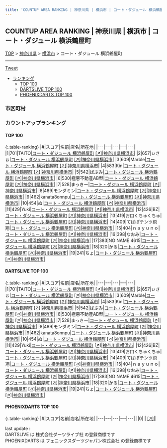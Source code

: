 ```yaml
---
title: 'COUNTUP AREA RANKING | 神奈川県 | 横浜市 | コート・ダジュール 横浜鶴屋町'
---
```

## COUNTUP AREA RANKING | 神奈川県 | 横浜市 | コート・ダジュール 横浜鶴屋町

[TOP](/darts/rank/) > [神奈川県](/darts/rank/神奈川県/) > [横浜市](/darts/rank/神奈川県/横浜市/) > コート・ダジュール 横浜鶴屋町

___

<a href="https://twitter.com/share?ref_src=twsrc%5Etfw" data-text="COUNTUP AREA RANKING | 神奈川県横浜市コート・ダジュール 横浜鶴屋町" class="twitter-share-button" data-hashtags="DARTSLIVE,PHOENIXDARTS,darts,ダーツ" data-show-count="false">Tweet</a>

* [ランキング](#カウントアップランキング)
    * [TOP 100](#top-100)
    * [DARTSLIVE TOP 100](#dartslive-top-100)
    * [PHOENIXDARTS TOP 100](#phoenixdarts-top-100)

### 市区町村

<ul>

</ul>

### カウントアップランキング

#### TOP 100



{:.table-ranking}
|#|スコア|名前|店名|所在地|
|---|---|---|---|---|
|1|701|<span class="rank-name-dl">TAITO</span>|<a href="/darts/rank/shops/1d8df149420ae21b5f9f3321c1147265.html">コート・ダジュール 横浜鶴屋町</a> <a href="https://search.dartslive.com/jp/shop/1d8df149420ae21b5f9f3321c1147265">[↗]</a>|<a href="/darts/rank/神奈川県/横浜市">神奈川県横浜市</a>|
|2|657|<span class="rank-name-dl">ぃさぉ</span>|<a href="/darts/rank/shops/1d8df149420ae21b5f9f3321c1147265.html">コート・ダジュール 横浜鶴屋町</a> <a href="https://search.dartslive.com/jp/shop/1d8df149420ae21b5f9f3321c1147265">[↗]</a>|<a href="/darts/rank/神奈川県/横浜市">神奈川県横浜市</a>|
|3|609|<span class="rank-name-dl">Marble</span>|<a href="/darts/rank/shops/1d8df149420ae21b5f9f3321c1147265.html">コート・ダジュール 横浜鶴屋町</a> <a href="https://search.dartslive.com/jp/shop/1d8df149420ae21b5f9f3321c1147265">[↗]</a>|<a href="/darts/rank/神奈川県/横浜市">神奈川県横浜市</a>|
|4|583|<span class="rank-name-dl">Kin</span>|<a href="/darts/rank/shops/1d8df149420ae21b5f9f3321c1147265.html">コート・ダジュール 横浜鶴屋町</a> <a href="https://search.dartslive.com/jp/shop/1d8df149420ae21b5f9f3321c1147265">[↗]</a>|<a href="/darts/rank/神奈川県/横浜市">神奈川県横浜市</a>|
|5|542|<span class="rank-name-dl">ばぶみ</span>|<a href="/darts/rank/shops/1d8df149420ae21b5f9f3321c1147265.html">コート・ダジュール 横浜鶴屋町</a> <a href="https://search.dartslive.com/jp/shop/1d8df149420ae21b5f9f3321c1147265">[↗]</a>|<a href="/darts/rank/神奈川県/横浜市">神奈川県横浜市</a>|
|6|530|<span class="rank-name-dl">極悪不動産AB型</span>|<a href="/darts/rank/shops/1d8df149420ae21b5f9f3321c1147265.html">コート・ダジュール 横浜鶴屋町</a> <a href="https://search.dartslive.com/jp/shop/1d8df149420ae21b5f9f3321c1147265">[↗]</a>|<a href="/darts/rank/神奈川県/横浜市">神奈川県横浜市</a>|
|7|528|<span class="rank-name-dl">まっきー</span>|<a href="/darts/rank/shops/1d8df149420ae21b5f9f3321c1147265.html">コート・ダジュール 横浜鶴屋町</a> <a href="https://search.dartslive.com/jp/shop/1d8df149420ae21b5f9f3321c1147265">[↗]</a>|<a href="/darts/rank/神奈川県/横浜市">神奈川県横浜市</a>|
|8|489|<span class="rank-name-dl">モンダミン</span>|<a href="/darts/rank/shops/1d8df149420ae21b5f9f3321c1147265.html">コート・ダジュール 横浜鶴屋町</a> <a href="https://search.dartslive.com/jp/shop/1d8df149420ae21b5f9f3321c1147265">[↗]</a>|<a href="/darts/rank/神奈川県/横浜市">神奈川県横浜市</a>|
|9|462|<span class="rank-name-dl">kanata8onnpu</span>|<a href="/darts/rank/shops/1d8df149420ae21b5f9f3321c1147265.html">コート・ダジュール 横浜鶴屋町</a> <a href="https://search.dartslive.com/jp/shop/1d8df149420ae21b5f9f3321c1147265">[↗]</a>|<a href="/darts/rank/神奈川県/横浜市">神奈川県横浜市</a>|
|10|454|<span class="rank-name-dl">ぬ</span>|<a href="/darts/rank/shops/1d8df149420ae21b5f9f3321c1147265.html">コート・ダジュール 横浜鶴屋町</a> <a href="https://search.dartslive.com/jp/shop/1d8df149420ae21b5f9f3321c1147265">[↗]</a>|<a href="/darts/rank/神奈川県/横浜市">神奈川県横浜市</a>|
|11|429|<span class="rank-name-dl">Yuki</span>|<a href="/darts/rank/shops/1d8df149420ae21b5f9f3321c1147265.html">コート・ダジュール 横浜鶴屋町</a> <a href="https://search.dartslive.com/jp/shop/1d8df149420ae21b5f9f3321c1147265">[↗]</a>|<a href="/darts/rank/神奈川県/横浜市">神奈川県横浜市</a>|
|12|426|<span class="rank-name-dl">BZ</span>|<a href="/darts/rank/shops/1d8df149420ae21b5f9f3321c1147265.html">コート・ダジュール 横浜鶴屋町</a> <a href="https://search.dartslive.com/jp/shop/1d8df149420ae21b5f9f3321c1147265">[↗]</a>|<a href="/darts/rank/神奈川県/横浜市">神奈川県横浜市</a>|
|13|419|<span class="rank-name-dl">お口くちゅくちゅ</span>|<a href="/darts/rank/shops/1d8df149420ae21b5f9f3321c1147265.html">コート・ダジュール 横浜鶴屋町</a> <a href="https://search.dartslive.com/jp/shop/1d8df149420ae21b5f9f3321c1147265">[↗]</a>|<a href="/darts/rank/神奈川県/横浜市">神奈川県横浜市</a>|
|14|409|<span class="rank-name-dl">てばぽテンツ飛翔</span>|<a href="/darts/rank/shops/1d8df149420ae21b5f9f3321c1147265.html">コート・ダジュール 横浜鶴屋町</a> <a href="https://search.dartslive.com/jp/shop/1d8df149420ae21b5f9f3321c1147265">[↗]</a>|<a href="/darts/rank/神奈川県/横浜市">神奈川県横浜市</a>|
|15|404|<span class="rank-name-dl">ｎａｙｕｎｏ</span>|<a href="/darts/rank/shops/1d8df149420ae21b5f9f3321c1147265.html">コート・ダジュール 横浜鶴屋町</a> <a href="https://search.dartslive.com/jp/shop/1d8df149420ae21b5f9f3321c1147265">[↗]</a>|<a href="/darts/rank/神奈川県/横浜市">神奈川県横浜市</a>|
|16|398|<span class="rank-name-dl">なおみ</span>|<a href="/darts/rank/shops/1d8df149420ae21b5f9f3321c1147265.html">コート・ダジュール 横浜鶴屋町</a> <a href="https://search.dartslive.com/jp/shop/1d8df149420ae21b5f9f3321c1147265">[↗]</a>|<a href="/darts/rank/神奈川県/横浜市">神奈川県横浜市</a>|
|17|383|<span class="rank-name-dl">NO NAME 4615</span>|<a href="/darts/rank/shops/1d8df149420ae21b5f9f3321c1147265.html">コート・ダジュール 横浜鶴屋町</a> <a href="https://search.dartslive.com/jp/shop/1d8df149420ae21b5f9f3321c1147265">[↗]</a>|<a href="/darts/rank/神奈川県/横浜市">神奈川県横浜市</a>|
|18|320|<span class="rank-name-dl">かる</span>|<a href="/darts/rank/shops/1d8df149420ae21b5f9f3321c1147265.html">コート・ダジュール 横浜鶴屋町</a> <a href="https://search.dartslive.com/jp/shop/1d8df149420ae21b5f9f3321c1147265">[↗]</a>|<a href="/darts/rank/神奈川県/横浜市">神奈川県横浜市</a>|
|19|241|<span class="rank-name-dl">ちょ</span>|<a href="/darts/rank/shops/1d8df149420ae21b5f9f3321c1147265.html">コート・ダジュール 横浜鶴屋町</a> <a href="https://search.dartslive.com/jp/shop/1d8df149420ae21b5f9f3321c1147265">[↗]</a>|<a href="/darts/rank/神奈川県/横浜市">神奈川県横浜市</a>|


#### DARTSLIVE TOP 100



{:.table-ranking}
|#|スコア|名前|店名|所在地|
|---|---|---|---|---|
|1|701|<span class="rank-name-dl">TAITO</span>|<a href="/darts/rank/shops/1d8df149420ae21b5f9f3321c1147265.html">コート・ダジュール 横浜鶴屋町</a> <a href="https://search.dartslive.com/jp/shop/1d8df149420ae21b5f9f3321c1147265">[↗]</a>|<a href="/darts/rank/神奈川県/横浜市">神奈川県横浜市</a>|
|2|657|<span class="rank-name-dl">ぃさぉ</span>|<a href="/darts/rank/shops/1d8df149420ae21b5f9f3321c1147265.html">コート・ダジュール 横浜鶴屋町</a> <a href="https://search.dartslive.com/jp/shop/1d8df149420ae21b5f9f3321c1147265">[↗]</a>|<a href="/darts/rank/神奈川県/横浜市">神奈川県横浜市</a>|
|3|609|<span class="rank-name-dl">Marble</span>|<a href="/darts/rank/shops/1d8df149420ae21b5f9f3321c1147265.html">コート・ダジュール 横浜鶴屋町</a> <a href="https://search.dartslive.com/jp/shop/1d8df149420ae21b5f9f3321c1147265">[↗]</a>|<a href="/darts/rank/神奈川県/横浜市">神奈川県横浜市</a>|
|4|583|<span class="rank-name-dl">Kin</span>|<a href="/darts/rank/shops/1d8df149420ae21b5f9f3321c1147265.html">コート・ダジュール 横浜鶴屋町</a> <a href="https://search.dartslive.com/jp/shop/1d8df149420ae21b5f9f3321c1147265">[↗]</a>|<a href="/darts/rank/神奈川県/横浜市">神奈川県横浜市</a>|
|5|542|<span class="rank-name-dl">ばぶみ</span>|<a href="/darts/rank/shops/1d8df149420ae21b5f9f3321c1147265.html">コート・ダジュール 横浜鶴屋町</a> <a href="https://search.dartslive.com/jp/shop/1d8df149420ae21b5f9f3321c1147265">[↗]</a>|<a href="/darts/rank/神奈川県/横浜市">神奈川県横浜市</a>|
|6|530|<span class="rank-name-dl">極悪不動産AB型</span>|<a href="/darts/rank/shops/1d8df149420ae21b5f9f3321c1147265.html">コート・ダジュール 横浜鶴屋町</a> <a href="https://search.dartslive.com/jp/shop/1d8df149420ae21b5f9f3321c1147265">[↗]</a>|<a href="/darts/rank/神奈川県/横浜市">神奈川県横浜市</a>|
|7|528|<span class="rank-name-dl">まっきー</span>|<a href="/darts/rank/shops/1d8df149420ae21b5f9f3321c1147265.html">コート・ダジュール 横浜鶴屋町</a> <a href="https://search.dartslive.com/jp/shop/1d8df149420ae21b5f9f3321c1147265">[↗]</a>|<a href="/darts/rank/神奈川県/横浜市">神奈川県横浜市</a>|
|8|489|<span class="rank-name-dl">モンダミン</span>|<a href="/darts/rank/shops/1d8df149420ae21b5f9f3321c1147265.html">コート・ダジュール 横浜鶴屋町</a> <a href="https://search.dartslive.com/jp/shop/1d8df149420ae21b5f9f3321c1147265">[↗]</a>|<a href="/darts/rank/神奈川県/横浜市">神奈川県横浜市</a>|
|9|462|<span class="rank-name-dl">kanata8onnpu</span>|<a href="/darts/rank/shops/1d8df149420ae21b5f9f3321c1147265.html">コート・ダジュール 横浜鶴屋町</a> <a href="https://search.dartslive.com/jp/shop/1d8df149420ae21b5f9f3321c1147265">[↗]</a>|<a href="/darts/rank/神奈川県/横浜市">神奈川県横浜市</a>|
|10|454|<span class="rank-name-dl">ぬ</span>|<a href="/darts/rank/shops/1d8df149420ae21b5f9f3321c1147265.html">コート・ダジュール 横浜鶴屋町</a> <a href="https://search.dartslive.com/jp/shop/1d8df149420ae21b5f9f3321c1147265">[↗]</a>|<a href="/darts/rank/神奈川県/横浜市">神奈川県横浜市</a>|
|11|429|<span class="rank-name-dl">Yuki</span>|<a href="/darts/rank/shops/1d8df149420ae21b5f9f3321c1147265.html">コート・ダジュール 横浜鶴屋町</a> <a href="https://search.dartslive.com/jp/shop/1d8df149420ae21b5f9f3321c1147265">[↗]</a>|<a href="/darts/rank/神奈川県/横浜市">神奈川県横浜市</a>|
|12|426|<span class="rank-name-dl">BZ</span>|<a href="/darts/rank/shops/1d8df149420ae21b5f9f3321c1147265.html">コート・ダジュール 横浜鶴屋町</a> <a href="https://search.dartslive.com/jp/shop/1d8df149420ae21b5f9f3321c1147265">[↗]</a>|<a href="/darts/rank/神奈川県/横浜市">神奈川県横浜市</a>|
|13|419|<span class="rank-name-dl">お口くちゅくちゅ</span>|<a href="/darts/rank/shops/1d8df149420ae21b5f9f3321c1147265.html">コート・ダジュール 横浜鶴屋町</a> <a href="https://search.dartslive.com/jp/shop/1d8df149420ae21b5f9f3321c1147265">[↗]</a>|<a href="/darts/rank/神奈川県/横浜市">神奈川県横浜市</a>|
|14|409|<span class="rank-name-dl">てばぽテンツ飛翔</span>|<a href="/darts/rank/shops/1d8df149420ae21b5f9f3321c1147265.html">コート・ダジュール 横浜鶴屋町</a> <a href="https://search.dartslive.com/jp/shop/1d8df149420ae21b5f9f3321c1147265">[↗]</a>|<a href="/darts/rank/神奈川県/横浜市">神奈川県横浜市</a>|
|15|404|<span class="rank-name-dl">ｎａｙｕｎｏ</span>|<a href="/darts/rank/shops/1d8df149420ae21b5f9f3321c1147265.html">コート・ダジュール 横浜鶴屋町</a> <a href="https://search.dartslive.com/jp/shop/1d8df149420ae21b5f9f3321c1147265">[↗]</a>|<a href="/darts/rank/神奈川県/横浜市">神奈川県横浜市</a>|
|16|398|<span class="rank-name-dl">なおみ</span>|<a href="/darts/rank/shops/1d8df149420ae21b5f9f3321c1147265.html">コート・ダジュール 横浜鶴屋町</a> <a href="https://search.dartslive.com/jp/shop/1d8df149420ae21b5f9f3321c1147265">[↗]</a>|<a href="/darts/rank/神奈川県/横浜市">神奈川県横浜市</a>|
|17|383|<span class="rank-name-dl">NO NAME 4615</span>|<a href="/darts/rank/shops/1d8df149420ae21b5f9f3321c1147265.html">コート・ダジュール 横浜鶴屋町</a> <a href="https://search.dartslive.com/jp/shop/1d8df149420ae21b5f9f3321c1147265">[↗]</a>|<a href="/darts/rank/神奈川県/横浜市">神奈川県横浜市</a>|
|18|320|<span class="rank-name-dl">かる</span>|<a href="/darts/rank/shops/1d8df149420ae21b5f9f3321c1147265.html">コート・ダジュール 横浜鶴屋町</a> <a href="https://search.dartslive.com/jp/shop/1d8df149420ae21b5f9f3321c1147265">[↗]</a>|<a href="/darts/rank/神奈川県/横浜市">神奈川県横浜市</a>|
|19|241|<span class="rank-name-dl">ちょ</span>|<a href="/darts/rank/shops/1d8df149420ae21b5f9f3321c1147265.html">コート・ダジュール 横浜鶴屋町</a> <a href="https://search.dartslive.com/jp/shop/1d8df149420ae21b5f9f3321c1147265">[↗]</a>|<a href="/darts/rank/神奈川県/横浜市">神奈川県横浜市</a>|


#### PHOENIXDARTS TOP 100



{:.table-ranking}
|#|スコア|名前|店名|所在地|
|---|---|---|---|---|
||0|<span class="rank-name-dl"> </span>|<a href="/darts/rank/shops/.html"></a> <a href="">[↗]</a>|<a href="/darts/rank//"></a>|


<div class="footer border-top border-gray-light mt-5 pt-3 text-right text-gray">
    last update : <span style="font-weight: italic" id="foot_last_modified"></span><br />
    DARTSLIVE は 株式会社ダーツライブ社 の登録商標です<br />
    PHOENIXDARTS は フェニックスダーツジャパン株式会社 の登録商標です<br />
</div>

<script src="https://cdnjs.cloudflare.com/ajax/libs/jquery.tablesorter/2.31.3/js/jquery.tablesorter.min.js" integrity="sha512-qzgd5cYSZcosqpzpn7zF2ZId8f/8CHmFKZ8j7mU4OUXTNRd5g+ZHBPsgKEwoqxCtdQvExE5LprwwPAgoicguNg==" crossorigin="anonymous" referrerpolicy="no-referrer"></script>
<link rel="stylesheet" href="https://cdnjs.cloudflare.com/ajax/libs/jquery.tablesorter/2.31.3/css/theme.default.min.css" integrity="sha512-wghhOJkjQX0Lh3NSWvNKeZ0ZpNn+SPVXX1Qyc9OCaogADktxrBiBdKGDoqVUOyhStvMBmJQ8ZdMHiR3wuEq8+w==" crossorigin="anonymous" referrerpolicy="no-referrer" />
<script>
$(function() {
    $(".table-ranking").tablesorter({sortList:[[0, 0]]});
    $("#foot_last_modified").text(formatDate(new Date(document.lastModified), 'yyyy-MM-dd HH:mm:ss'));
});
</script>

<script async src="https://platform.twitter.com/widgets.js" charset="utf-8"></script>